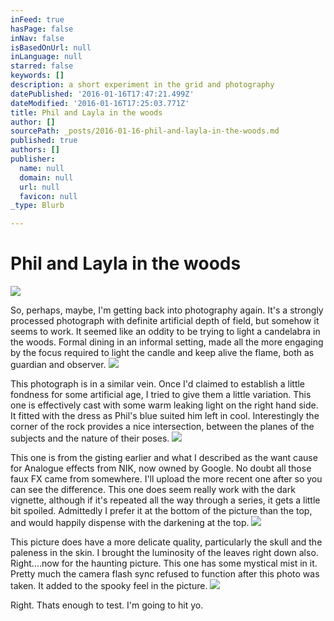 ```yaml
---
inFeed: true
hasPage: false
inNav: false
isBasedOnUrl: null
inLanguage: null
starred: false
keywords: []
description: a short experiment in the grid and photography
datePublished: '2016-01-16T17:47:21.499Z'
dateModified: '2016-01-16T17:25:03.771Z'
title: Phil and Layla in the woods
author: []
sourcePath: _posts/2016-01-16-phil-and-layla-in-the-woods.md
published: true
authors: []
publisher:
  name: null
  domain: null
  url: null
  favicon: null
_type: Blurb

---
```

# Phil and Layla in the woods
![](https://the-grid-user-content.s3-us-west-2.amazonaws.com/7d8cd2d9-6d35-45ed-ba74-1838e21153b1.jpg)

So, perhaps, maybe, I'm getting back into photography again. It's a strongly processed photograph with definite artificial depth of field, but somehow it seems to work. It seemed like an oddity to be trying to light a candelabra in the woods. Formal dining in an informal setting, made all the more engaging by the focus required to light the candle and keep alive the flame, both as guardian and observer.
![](https://the-grid-user-content.s3-us-west-2.amazonaws.com/b1be2cc3-0535-4223-9243-0c3f6d0c4e62.jpg)

This photograph is in a similar vein. Once I'd claimed to establish a little fondness for some artificial age, I tried to give them a little variation. This one is effectively cast with some warm leaking light on the right hand side. It fitted with the dress as Phil's blue suited him left in cool. Interestingly the corner of the rock provides a nice intersection, between the planes of the subjects and the nature of their poses.
![](https://the-grid-user-content.s3-us-west-2.amazonaws.com/fd4f43e5-de10-4d90-a4b9-f0b96fff5b47.jpg)

This one is from the gisting earlier and what I described as the want cause for Analogue effects from NIK, now owned by Google. No doubt all those faux FX came from somewhere. I'll upload the more recent one after so you can see the difference. This one does seem really work with the dark vignette, although if it's repeated all the way through a series, it gets a little bit spoiled. Admittedly I prefer it at the bottom of the picture than the top, and would happily dispense with the darkening at the top. ![](https://the-grid-user-content.s3-us-west-2.amazonaws.com/23d78a4d-d385-475d-839b-e25fe7aedaf6.jpg)

This picture does have a more delicate quality, particularly the skull and the paleness in the skin. I brought the luminosity of the leaves right down also. Right....now for the haunting picture. This one has some mystical mist in it. Pretty much the camera flash sync refused to function after this photo was taken. It added to the spooky feel in the picture.
![](https://the-grid-user-content.s3-us-west-2.amazonaws.com/3dda92df-8ba0-480c-b633-568d6b5d6577.jpg)

Right. Thats enough to test. I'm going to hit yo.